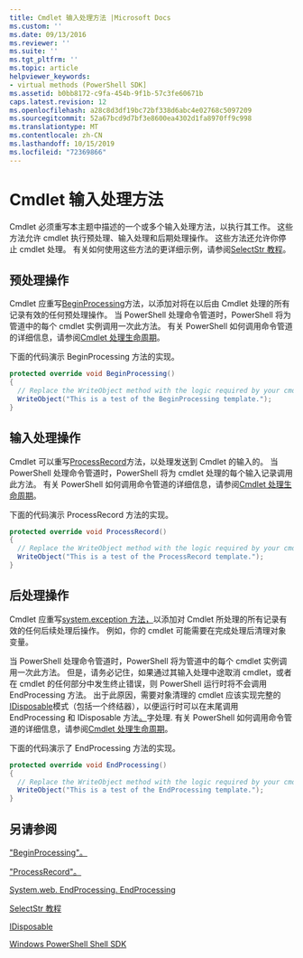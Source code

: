 ```yaml
---
title: Cmdlet 输入处理方法 |Microsoft Docs
ms.custom: ''
ms.date: 09/13/2016
ms.reviewer: ''
ms.suite: ''
ms.tgt_pltfrm: ''
ms.topic: article
helpviewer_keywords:
- virtual methods (PowerShell SDK]
ms.assetid: b0bb8172-c9fa-454b-9f1b-57c3fe60671b
caps.latest.revision: 12
ms.openlocfilehash: a28c8d3df19bc72bf338d6abc4e02768c5097209
ms.sourcegitcommit: 52a67bcd9d7bf3e8600ea4302d1fa8970ff9c998
ms.translationtype: MT
ms.contentlocale: zh-CN
ms.lasthandoff: 10/15/2019
ms.locfileid: "72369866"
---
```

# <a name="cmdlet-input-processing-methods"></a>Cmdlet 输入处理方法

Cmdlet 必须重写本主题中描述的一个或多个输入处理方法，以执行其工作。
这些方法允许 cmdlet 执行预处理、输入处理和后期处理操作。
这些方法还允许你停止 cmdlet 处理。
有关如何使用这些方法的更详细示例，请参阅[SelectStr 教程](selectstr-tutorial.md)。

## <a name="pre-processing-operations"></a>预处理操作

Cmdlet 应重写[BeginProcessing](/dotnet/api/System.Management.Automation.Cmdlet.BeginProcessing)方法，以添加对将在以后由 Cmdlet 处理的所有记录有效的任何预处理操作。
当 PowerShell 处理命令管道时，PowerShell 将为管道中的每个 cmdlet 实例调用一次此方法。
有关 PowerShell 如何调用命令管道的详细信息，请参阅[Cmdlet 处理生命周期](/previous-versions/ms714429(v=vs.85))。

下面的代码演示 BeginProcessing 方法的实现。

```csharp
protected override void BeginProcessing()
{
  // Replace the WriteObject method with the logic required by your cmdlet.
  WriteObject("This is a test of the BeginProcessing template.");
}
```

## <a name="input-processing-operations"></a>输入处理操作

Cmdlet 可以重写[ProcessRecord](/dotnet/api/System.Management.Automation.Cmdlet.ProcessRecord)方法，以处理发送到 Cmdlet 的输入的。
当 PowerShell 处理命令管道时，PowerShell 将为 cmdlet 处理的每个输入记录调用此方法。
有关 PowerShell 如何调用命令管道的详细信息，请参阅[Cmdlet 处理生命周期](/previous-versions/ms714429(v=vs.85))。

下面的代码演示 ProcessRecord 方法的实现。

```csharp
protected override void ProcessRecord()
{
  // Replace the WriteObject method with the logic required by your cmdlet.
  WriteObject("This is a test of the ProcessRecord template.");
}
```

## <a name="post-processing-operations"></a>后处理操作

Cmdlet 应重写[system.exception 方法，](/dotnet/api/System.Management.Automation.Cmdlet.EndProcessing)以添加对 Cmdlet 所处理的所有记录有效的任何后续处理后操作。
例如，你的 cmdlet 可能需要在完成处理后清理对象变量。

当 PowerShell 处理命令管道时，PowerShell 将为管道中的每个 cmdlet 实例调用一次此方法。
但是，请务必记住，如果通过其输入处理中途取消 cmdlet，或者在 cmdlet 的任何部分中发生终止错误，则 PowerShell 运行时将不会调用 EndProcessing 方法。
出于此原因，需要对象清理的 cmdlet 应该实现完整的[IDisposable](/dotnet/api/System.IDisposable)模式（包括一个终结器），以便运行时可以在末尾调用 EndProcessing 和 IDisposable 方法[。](/dotnet/api/System.IDisposable.Dispose)字处理.
有关 PowerShell 如何调用命令管道的详细信息，请参阅[Cmdlet 处理生命周期](/previous-versions/ms714429(v=vs.85))。

下面的代码演示了 EndProcessing 方法的实现。

```csharp
protected override void EndProcessing()
{
  // Replace the WriteObject method with the logic required by your cmdlet.
  WriteObject("This is a test of the EndProcessing template.");
}
```

## <a name="see-also"></a>另请参阅

["BeginProcessing"。](/dotnet/api/System.Management.Automation.Cmdlet.BeginProcessing)

["ProcessRecord"。](/dotnet/api/System.Management.Automation.Cmdlet.ProcessRecord)

[System.web. EndProcessing. EndProcessing](/dotnet/api/System.Management.Automation.Cmdlet.EndProcessing)

[SelectStr 教程](selectstr-tutorial.md)

[IDisposable](/dotnet/api/System.IDisposable)

[Windows PowerShell Shell SDK](../windows-powershell-reference.md)
